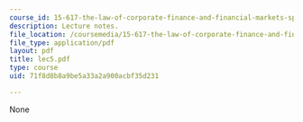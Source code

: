 ```yaml
---
course_id: 15-617-the-law-of-corporate-finance-and-financial-markets-spring-2004
description: Lecture notes.
file_location: /coursemedia/15-617-the-law-of-corporate-finance-and-financial-markets-spring-2004/71f8d8b8a9be5a33a2a900acbf35d231_lec5.pdf
file_type: application/pdf
layout: pdf
title: lec5.pdf
type: course
uid: 71f8d8b8a9be5a33a2a900acbf35d231

---
```

None
